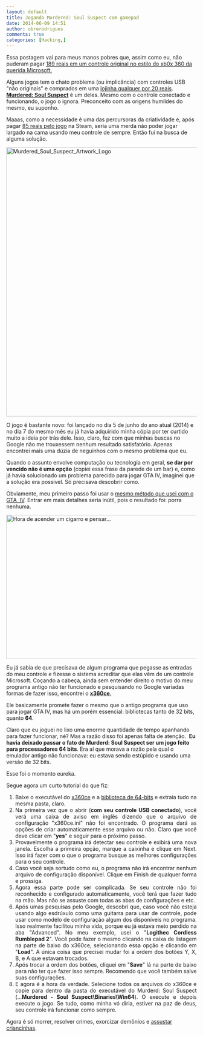 ```yaml
---
layout: default
title: Jogando Murdered: Soul Suspect com gamepad
date: 2014-06-09 14:51
author: obrerodrigues
comments: true
categories: [Hacking,]
---
```


Essa postagem vai para meus manos pobres que, assim como eu, não puderam pagar <a href="http://www.walmart.com.br/produto/Games/Acessorios-Xbox-360/Microsoft/252729-Controle-sem-Fio-XBox-NSF-00023-Preto-Microsoft" target="_blank">189 reais em um controle original no estilo do xb0x 360 da querida Microsoft.</a>

Alguns jogos tem o chato problema (ou implicância) com controles USB "não originais" e comprados em uma <a href="http://www.kabum.com.br/cgi-local/site/produtos/descricao.cgi?codigo=37652&amp;origem=52&amp;utm_source=GOOGLE-SHOPPING&amp;utm_medium=COMPARADOR&amp;gclid=CNa--7uM7b4CFavm7AodrSIAFg" target="_blank">lojinha qualquer por 20 reais</a>. <a href="http://murdered.com/" target="_blank"><strong>Murdered: Soul Suspect</strong></a> é um deles. Mesmo com o controle conectado e funcionando, o jogo o ignora. Preconceito com as origens humildes do mesmo, eu suponho.

Maaas, como a necessidade é uma das percursoras da criatividade e, após pagar <a href="http://store.steampowered.com/app/233290/" target="_blank">85 reais pelo jogo</a> na Steam, seria uma merda não poder jogar largado na cama usando meu controle de sempre. Então fui na busca de alguma solução.

<a href="https://brenn0.files.wordpress.com/2014/06/murdered_soul_suspect_artwork_logo.jpg"><img class="aligncenter size-large wp-image-955" src="http://brenn0.files.wordpress.com/2014/06/murdered_soul_suspect_artwork_logo.jpg?w=676" alt="Murdered_Soul_Suspect_Artwork_Logo" width="676" height="710" /></a>

<!--more-->

O jogo é bastante novo: foi lançado no dia 5 de junho do ano atual (2014) e no dia 7 do mesmo mês eu já havia adquirido minha cópia por ter curtido muito a ideia por trás dele. Isso, claro, fez com que minhas buscas no Google não me trouxessem nenhum resultado satisfatório. Apenas encontrei mais uma dúzia de neguinhos com o mesmo problema que eu.

Quando o assunto envolve computação ou tecnologia em geral, <strong>se dar por vencido não é uma opção</strong> (copiei essa frase da parede de um bar) e, como já havia solucionado um problema parecido para jogar GTA IV, imaginei que a solução era possível. Só precisava descobrir como.

Obviamente, meu primeiro passo foi usar o <a href="http://www.4shared.com/rar/aiIxpnVG/XInput_Test__Emulador_de_Contr.html?locale=pt-BR" target="_blank">mesmo método que usei com o GTA  IV</a>. Entrar em mais detalhes seria inútil, pois o resultado foi: porra nenhuma.

<a href="https://brenn0.files.wordpress.com/2014/06/large-2149509.jpg"><img class="size-large wp-image-956" src="http://brenn0.files.wordpress.com/2014/06/large-2149509.jpg?w=676" alt="Hora de acender um cigarro e pensar..." width="676" height="380" /></a>

Eu já sabia de que precisava de algum programa que pegasse as entradas do meu controle e fizesse o sistema acreditar que elas vêm de um controle Microsoft. Coçando a cabeça, ainda sem entender direito o motivo do meu programa antigo não ter funcionado e pesquisando no Google variadas formas de fazer isso, encontrei o <a href="https://code.google.com/p/x360ce/" target="_blank"><strong>x360ce</strong>. </a>

Ele basicamente promete fazer o mesmo que o antigo programa que uso para jogar GTA IV, mas há um porém essencial: bibliotecas tanto de 32 bits, quanto <strong>64</strong>.

Claro que eu joguei no lixo uma enorme quantidade de tempo apanhando para fazer funcionar, né? Mas a razão disso foi apenas falta de atenção.  <strong>Eu havia deixado passar o fato de Murderd: Soul Suspect ser um jogo feito para processadores 64 bits</strong>. Era aí que morava a razão pela qual o emulador antigo não funcionava: eu estava sendo estúpido e usando uma versão de 32 bits.

Esse foi o momento eureka.

Segue agora um curto tutorial do que fiz:

<ol style="text-align:justify;">
    <li>Baixe o executável do <a href="https://x360ce.googlecode.com/files/x360ce.App-2.1.2.191.zip" target="_blank">x360ce</a> e a <a href="https://x360ce.googlecode.com/files/x360ce_lib64_r848_VS2010.zip" target="_blank">biblioteca de 64-bits</a> e extraia tudo na mesma pasta, claro.</li>
    <li>Na primeira vez que o abrir (<strong>com seu controle USB conectado</strong>), você verá uma caixa de aviso em inglês dizendo que o arquivo de configuração "x360ce.ini" não foi encontrado. O programa dará as opções de criar automaticamente esse arquivo ou não. Claro que você deve clicar em "<strong>yes</strong>" e seguir para o próximo passo.</li>
    <li>Provavelmente o programa irá detectar seu controle e exibirá uma nova janela. Escolha a primeira opção, marque a caixinha e clique em Next. Isso irá fazer com o que o programa busque as melhores configurações para o seu controle.</li>
    <li>Caso você seja sortudo como eu, o programa não irá encontrar nenhum arquivo de configuração disponível. Clique em Finish de qualquer forma e prossiga.</li>
    <li>Agora essa parte pode ser complicada. Se seu controle não foi reconhecido e configurado automaticamente, você terá que fazer tudo na mão. Mas não se assuste com todas as abas de configurações e etc.</li>
    <li>Após umas pesquisas pelo Google, descobri que, caso você não esteja usando algo esdrúxulo como uma guitarra para usar de controle, pode usar como modelo de configuração algum dos disponíveis no programa. Isso realmente facilitou minha vida, porque eu já estava meio perdido na aba "Advanced". No meu exemplo, usei o "<strong>Logithec Cordless Rumblepad 2</strong>". Você pode fazer o mesmo clicando na caixa de listagem na parte de baixo do x360ce, selecionando essa opção e clicando em "<strong>Load</strong>". A única coisa que precisei mudar foi a ordem dos botões Y, X, B, e A que estavam trocados.</li>
    <li>Após trocar a ordem dos botões, cliquei em "<strong>Save</strong>" lá na parte de baixo para não ter que fazer isso sempre. Recomendo que você também salve suas configurações.</li>
    <li>E agora é a hora da verdade. Selecione todos os arquivos do x360ce e copie para dentro da pasta do executável do Murderd: Soul Suspect (...<strong>Murdered - Soul Suspect\Binaries\Win64</strong>). O execute e depois execute o jogo. Se tudo, como minha vó diria, estiver na paz de deus, seu controle irá funcionar como sempre.</li>
</ol>

Agora é só morrer, resolver crimes, exorcizar demônios e <a href="http://www.jeuxcapt.com/upload/module_images/1393496090_murdered-soul-suspect-jeuxcapt-2.jpg" target="_blank">assustar criancinhas</a>.
